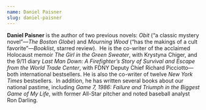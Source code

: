 ```yaml
---
name: Daniel Paisner
slug: daniel-paisner
---
```

**Daniel Paisner** is the author of two previous novels: _Obit_ (“a classic mystery novel”—_The Boston Globe_) and _Mourning Wood_ (“has the makings of a cult favorite”—_Booklist_, starred review).  He is the co-writer of the acclaimed Holocaust memoir _The Girl in the Green Sweater_, with Krystyna Chiger, and the 9/11 diary _Last Man Down: A Firefighter’s Story of Survival and Escape from the World Trade Center_, with FDNY Deputy Chief Richard Picciotto—both international bestsellers. He is also the co-writer of twelve _New York Times_ bestsellers.  In addition, he has written several books about our national pastime, including _Game 7, 1986: Failure and Triumph in the Biggest Game of My Life_, with former All-Star pitcher and noted baseball analyst Ron Darling.
